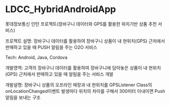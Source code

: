 # LDCC_HybridAndroidApp
롯데정보통신 인턴 프로젝트(장바구니 데이터와 GPS를 활용한 위치기반 상품 추천 서비스)

프로젝트 설명: 장바구니 데이터를 활용하여 장바구니 상품이 내 현위치(GPS) 근처에서 판매하고 있을 때 PUSH 알림을 주는 O2O 서비스

Tech: Android, Java, Cordova

개발영역: 고객의 장바구니 데이터를 활용하여 장바구니에 담아놓은 상품이 내 현위치(GPS) 근처에서 판매하고 있을 때 알림을 주는 서비스 개발

개발설명: 장바구니 상품의 오프라인 매장과 내 현위치를 GPSListener Class의 onLocationChanged이벤트 발생마다 위치의 차이를 구해서 300미터 이내이면 Push 알림을 보내는 구조
